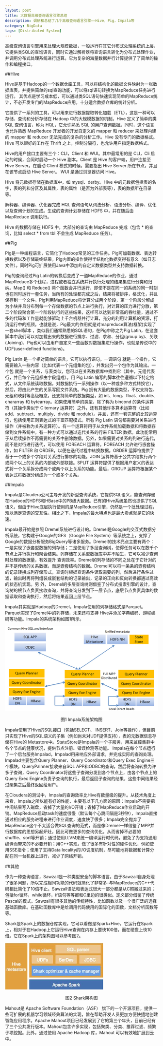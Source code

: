 ```yaml
---
layout: post
title: 大数据高级查询语言引擎总结
description: 调研和总结了几个高级查询语言引擎——Hive，Pig，Impala等
category: BigData
tags: [Distributed System]
---
```


高级查询语言引擎用来处理大规模数据，一般运行在其它分布式处理系统的上层，它提供类SQL的查询语言，同时它通过解析器将查询语言转化为分布式处理作业，并调用分布式处理系统进行运算。它为复杂的海量数据并行计算提供了了简单的操作和编程接口。

##Hive

Hive是基于Hadoop的一个数据仓库工具，可以将结构化的数据文件映射为一张数据库表，并提供简单的sql查询功能，可以将sql语句转换为MapReduce任务进行运行。 其优点是学习成本低，可以通过类SQL语句快速实现简单的MapReduce统计，不必开发专门的MapReduce应用，十分适合数据仓库的统计分析。

它提供了一系列的工具，可以用来进行数据提取转化加载（ETL），这是一种可以存储、查询和分析存储在 Hadoop 中的大规模数据的机制。Hive 定义了简单的类 SQL 查询语言，称为 HQL，它允许熟悉 SQL 的用户查询数据。同时，这个语言也允许熟悉 MapReduce 开发者的开发自定义的 mapper 和 reducer 来处理内建的 mapper 和 reducer 无法完成的复杂的分析工作。Hive 没有专门的数据格式。 Hive 可以很好的工作在 Thrift 之上，控制分隔符，也允许用户指定数据格式。

Hive的用户接口主要有三个：CLI，Client 和 WUI。其中最常用的是 CLI，Cli 启动的时候，会同时启动一个 Hive 副本。Client 是 Hive 的客户端，用户连接至 Hive Server。在启动 Client 模式的时候，需要指出 Hive Server 所在节点，并且在该节点启动 Hive Server。 WUI 是通过浏览器访问 Hive。

Hive 将元数据存储在数据库中，如 mysql、derby。Hive 中的元数据包括表的名字，表的列和分区及其属性，表的属性（是否为外部表等），表的数据所在目录等。

解释器、编译器、优化器完成 HQL 查询语句从词法分析、语法分析、编译、优化以及查询计划的生成。生成的查询计划存储在 HDFS 中，并在随后由 MapReduce 调用执行。

Hive 的数据存储在 HDFS 中，大部分的查询由 MapReduce 完成（包含 * 的查询，比如 select * from tbl 不会生成 MapReduce 任务）。

##Pig

Pig是一种编程语言，它简化了Hadoop常见的工作任务。Pig可加载数据、表达转换数据以及存储最终结果。Pig内置的操作使得半结构化数据变得有意义（如日志文件）。同时Pig可扩展使用Java中添加的自定义数据类型并支持数据转换。

Pig的查询经过Pig Latin的转换后变成了一道MapReduce的作业，通过MapReduce多个线程，进程或者独立系统并行执行处理的结果集进行分类和归纳。Map() 和 Reduce() 两个函数会并行运行，即使不是在同一的系统的同一时刻也在同时运行一套任务，当所有的处理都完成之后，结果将被排序，格式化，并且保存到一个文件。Pig利用MapReduce将计算分成两个阶段，第一个阶段分解成为小块并且分布到每一个存储数据的节点上进行执行，对计算的压力进行分散，第二个阶段聚合第一个阶段执行的这些结果，这样可以达到非常高的吞吐量，通过不多的代码和工作量就能够驱动上千台机器并行计算，充分的利用计算机的资源，打消运行中的瓶颈。也就是说，Pig最大的作用就是对mapreduce算法(框架)实现了一套shell脚本 ，类似我们通常熟悉的SQL语句，在Pig中称之为Pig Latin，在这套脚本中我们可以对加载出来的数据进行排序、过滤、求和、分组(group by)、关联(Joining)，Pig也可以由用户自定义一些函数对数据集进行操作，也就是传说中的UDF(user-defined functions)。

Pig Latin 是一个相对简单的语言，它可以执行语句。一调语句 就是一个操作，它需要输入一些内容（比如代表一个元组集的包），并发出另一个包作为其输出。一个包 就是一个关系，与表类似，您可以在关系数据库中找到它（其中，元组代表行，并且每个元组都由字段组成）。用 Pig Latin 编写的脚本往往遵循以下特定格式，从文件系统读取数据，对数据执行一系列操作（以一种或多种方式转换它），然后，将由此产生的关系写回文件系统。Pig 拥有大量的数据类型，不仅支持包、元组和映射等高级概念，还支持简单的数据类型，如 int、long、float、double、chararray 和 bytearray。如果使用简单的类型，除了称为 bincond 的条件运算符（其操作类似于 C ternary 运算符）之外，还有其他许多算术运算符（比如 add、subtract、multiply、divide 和 module）。并且，还有一套完整的比较运算符，包括使用正则表达式的丰富匹配模式。所有 Pig Latin 语句都需要对关系进行操作（并被称为关系运算符）。有一个运算符用于从文件系统加载数据和将数据存储到文件系统中。有一种方式可以通过迭代关系的行来 FILTER 数据。此功能常用于从后续操作不再需要的关系中删除数据。另外，如果需要对关系的列进行迭代，而不是对行进行迭代，可以使用 FOREACH 运算符。FOREACH 允许进行嵌套操作，如 FILTER 和 ORDER，以便在迭代过程中转换数据。ORDER 运算符提供了基于一个或多个字段对关系进行排序的功能。JOIN 运算符基于公共字段执行两个或两个以上的关系的内部或外部联接。SPLIT 运算符提供了根据用户定义的表达式将一个关系拆分成两个或两个以上关系的功能。最后，GROUP 运算符根据某个表达式将数据分组成为一个或多个关系。

##Impala

Impala是Cloudera公司主导开发的新型查询系统，它提供SQL语义，能查询存储在Hadoop的HDFS和HBase中的PB级大数据。已有的Hive系统虽然也提供了SQL语义，但由于Hive底层执行使用的是MapReduce引擎，仍然是一个批处理过程，难以满足查询的交互性。相比之下，Impala的最大特点也是最大卖点就是它的快速。

Impala最开始是参照 Dremel系统进行设计的。Dremel是Google的交互式数据分析系统，它构建于Google的GFS（Google File System）等系统之上，支撑了Google的数据分析服务BigQuery等诸多服务。Dremel的技术亮点主要有两个：一是实现了嵌套型数据的列存储；二是使用了多层查询树，使得任务可以在数千个节点上并行执行和聚合结果。列存储在关系型数据库中并不陌生，它可以减少查询时处理的数据量，有效提升 查询效率。Dremel的列存储的不同之处在于它针对的并不是传统的关系数据，而是嵌套结构的数据。Dremel可以将一条条的嵌套结构的记录转换成列存储形式，查询时根据查询条件读取需要的列，然后进行条件过滤，输出时再将列组装成嵌套结构的记录输出，记录的正向和反向转换都通过高效的状态机实现。另 外，Dremel的多层查询树则借鉴了分布式搜索引擎的设计，查询树的根节点负责接收查询，并将查询分发到下一层节点，底层节点负责具体的数据读取和查询执行，然后将结果返回上层节点。

Impala其实就是Hadoop的Dremel，Impala使用的列存储格式是Parquet。Parquet实现了Dremel中的列存储，未来还将支持 Hive并添加字典编码、游程编码等功能。Impala的系统架构如图1所示。

![Impala](/images/QueryComputing/Impala.jpg)

<center>图1 Impala系统架构图</center>

Impala使用了Hive的SQL接口（包括SELECT、 INSERT、Join等操作），但目前只实现了Hive的SQL语义的子集（例如尚未对UDF提供支持），表的元数据信息存储在Hive的 Metastore中。StateStore是Impala的一个子服务，用来监控集群中各个节点的健康状况，提供节点注册、错误检测等功能。 Impala在每个节点运行了一个后台服务Impalad，Impalad用来响应外部请求，并完成实际的查询处理。Impalad主要包含Query Planner、Query Coordinator和Query Exec Engine三个模块。QueryPalnner接收来自SQL APP和ODBC的查询，然后将查询转换为许多子查询，Query Coordinator将这些子查询分发到各个节点上，由各个节点上的Query Exec Engine负责子查询的执行，最后返回子查询的结果，这些中间结果经过聚集之后最终返回给用户。

在Cloudera的测试中，Impala的查询效率比Hive有数量级的提升。从技术角度上来看，Impala之所以能有好的性能，主要有以下几方面的原因：Impala不需要把中间结果写入磁盘，省掉了大量的I/O开销；省掉了MapReduce作业启动的开销。MapReduce启动task的速度很慢（默认每个心跳间隔是3秒钟），Impala直接通过相应的服务进程来进行作业调度，速度快了很多；Impala完全抛弃了MapReduce这个不太适合做SQL查询的范式，而是像Dremel一样借鉴了MPP并行数据库的思想另起炉灶，因此可做更多的查询优化，从而省掉不必要的shuffle、sort等开销；通过使用LLVM来统一编译运行时代码，避免了为支持通用编译而带来的不必要开销；用C++实现，做了很多有针对性的硬件优化，例如使用SSE指令；使用了支持Data locality的I/O调度机制，尽可能地将数据和计算分配在同一台机器上进行，减少了网络开销。

##其他

作为一种查询语言，Sawzall是一种类型安全的脚本语言。由于Sawzall自身处理了很多问题，所以完成相同功能的代码就简化了非常多-与MapReduce的C++代码相比简化了10倍不止。Sawzall语法和表达式很大一部分都是从C照搬过来的；包括for循环，while循环，if语句等等都和C里边的很类似。定义部分借鉴了传统Pascal的模式。Sawzall有很多其他的传统特性，比如函数以及一个很广泛的选择基础函数库。在基础函数库中是给调用代码使用的国际化的函数，文档分析函数等等。

Shark是Spark上的数据仓库实现，它可以看做是Spark+Hive。它运行在Spark上，相对于在Hadoop上它运行Hive查询在内存上要快100倍，而在硬盘上快10倍。它在Spark上的架构图可以参考图2。

![shark](/images/QueryComputing/shark.jpg)

<center>图2 Shark架构图</center>

Mahout是 Apache Software Foundation（ASF） 旗下的一个开源项目，提供一些可扩展的机器学习领域经典算法的实现，旨在帮助开发人员更加方便快捷地创建智能应用程序。Apache Mahout项目已经发展到了它的第三个年头，目前已经有了三个公共发行版本。Mahout包含许多实现，包括聚类、分类、推荐过滤、频繁子项挖掘。此外，通过使用 Apache Hadoop 库，Mahout 可以有效地扩展到云中。


